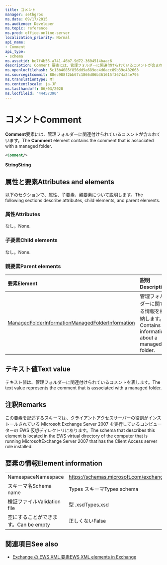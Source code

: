 ```yaml
---
title: コメント
manager: sethgros
ms.date: 09/17/2015
ms.audience: Developer
ms.topic: reference
ms.prod: office-online-server
localization_priority: Normal
api_name:
- Comment
api_type:
- schema
ms.assetid: be7f4b56-a741-46b7-9d72-3604514baac6
description: Comment 要素には、管理フォルダーに関連付けられているコメントが含まれています。
ms.openlocfilehash: 5c13b4085f856dd9a689ec4d6acc89b39e482663
ms.sourcegitcommit: 88ec988f2bb67c1866d06b361615f3674a24e795
ms.translationtype: MT
ms.contentlocale: ja-JP
ms.lasthandoff: 06/03/2020
ms.locfileid: "44457390"
---
```

# <a name="comment"></a><span data-ttu-id="224d3-103">コメント</span><span class="sxs-lookup"><span data-stu-id="224d3-103">Comment</span></span>

<span data-ttu-id="224d3-104">**Comment**要素には、管理フォルダーに関連付けられているコメントが含まれています。</span><span class="sxs-lookup"><span data-stu-id="224d3-104">The **Comment** element contains the comment that is associated with a managed folder.</span></span> 
  
```xml
<Comment/>
```

 <span data-ttu-id="224d3-105">**String**</span><span class="sxs-lookup"><span data-stu-id="224d3-105">**String**</span></span>
## <a name="attributes-and-elements"></a><span data-ttu-id="224d3-106">属性と要素</span><span class="sxs-lookup"><span data-stu-id="224d3-106">Attributes and elements</span></span>

<span data-ttu-id="224d3-107">以下のセクションで、属性、子要素、親要素について説明します。</span><span class="sxs-lookup"><span data-stu-id="224d3-107">The following sections describe attributes, child elements, and parent elements.</span></span>
  
### <a name="attributes"></a><span data-ttu-id="224d3-108">属性</span><span class="sxs-lookup"><span data-stu-id="224d3-108">Attributes</span></span>

<span data-ttu-id="224d3-109">なし。</span><span class="sxs-lookup"><span data-stu-id="224d3-109">None.</span></span>
  
### <a name="child-elements"></a><span data-ttu-id="224d3-110">子要素</span><span class="sxs-lookup"><span data-stu-id="224d3-110">Child elements</span></span>

<span data-ttu-id="224d3-111">なし。</span><span class="sxs-lookup"><span data-stu-id="224d3-111">None.</span></span>
  
### <a name="parent-elements"></a><span data-ttu-id="224d3-112">親要素</span><span class="sxs-lookup"><span data-stu-id="224d3-112">Parent elements</span></span>

|<span data-ttu-id="224d3-113">**要素**</span><span class="sxs-lookup"><span data-stu-id="224d3-113">**Element**</span></span>|<span data-ttu-id="224d3-114">**説明**</span><span class="sxs-lookup"><span data-stu-id="224d3-114">**Description**</span></span>|
|:-----|:-----|
|[<span data-ttu-id="224d3-115">ManagedFolderInformation</span><span class="sxs-lookup"><span data-stu-id="224d3-115">ManagedFolderInformation</span></span>](managedfolderinformation.md) <br/> |<span data-ttu-id="224d3-116">管理フォルダーに関する情報を格納します。</span><span class="sxs-lookup"><span data-stu-id="224d3-116">Contains information about a managed folder.</span></span>  <br/> |
   
## <a name="text-value"></a><span data-ttu-id="224d3-117">テキスト値</span><span class="sxs-lookup"><span data-stu-id="224d3-117">Text value</span></span>

<span data-ttu-id="224d3-118">テキスト値は、管理フォルダーに関連付けられているコメントを表します。</span><span class="sxs-lookup"><span data-stu-id="224d3-118">The text value represents the comment that is associated with a managed folder.</span></span>
  
## <a name="remarks"></a><span data-ttu-id="224d3-119">注釈</span><span class="sxs-lookup"><span data-stu-id="224d3-119">Remarks</span></span>

<span data-ttu-id="224d3-120">この要素を記述するスキーマは、クライアントアクセスサーバーの役割がインストールされている Microsoft Exchange Server 2007 を実行しているコンピューターの EWS 仮想ディレクトリにあります。</span><span class="sxs-lookup"><span data-stu-id="224d3-120">The schema that describes this element is located in the EWS virtual directory of the computer that is running MicrosoftExchange Server 2007 that has the Client Access server role installed.</span></span>
  
## <a name="element-information"></a><span data-ttu-id="224d3-121">要素の情報</span><span class="sxs-lookup"><span data-stu-id="224d3-121">Element information</span></span>

|||
|:-----|:-----|
|<span data-ttu-id="224d3-122">Namespace</span><span class="sxs-lookup"><span data-stu-id="224d3-122">Namespace</span></span>  <br/> |https://schemas.microsoft.com/exchange/services/2006/types  <br/> |
|<span data-ttu-id="224d3-123">スキーマ名</span><span class="sxs-lookup"><span data-stu-id="224d3-123">Schema name</span></span>  <br/> |<span data-ttu-id="224d3-124">Types スキーマ</span><span class="sxs-lookup"><span data-stu-id="224d3-124">Types schema</span></span>  <br/> |
|<span data-ttu-id="224d3-125">検証ファイル</span><span class="sxs-lookup"><span data-stu-id="224d3-125">Validation file</span></span>  <br/> |<span data-ttu-id="224d3-126">型 .xsd</span><span class="sxs-lookup"><span data-stu-id="224d3-126">Types.xsd</span></span>  <br/> |
|<span data-ttu-id="224d3-127">空にすることができます。</span><span class="sxs-lookup"><span data-stu-id="224d3-127">Can be empty</span></span>  <br/> |<span data-ttu-id="224d3-128">正しくない</span><span class="sxs-lookup"><span data-stu-id="224d3-128">False</span></span>  <br/> |
   
## <a name="see-also"></a><span data-ttu-id="224d3-129">関連項目</span><span class="sxs-lookup"><span data-stu-id="224d3-129">See also</span></span>



- [<span data-ttu-id="224d3-130">Exchange の EWS XML 要素</span><span class="sxs-lookup"><span data-stu-id="224d3-130">EWS XML elements in Exchange</span></span>](ews-xml-elements-in-exchange.md)

